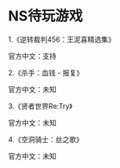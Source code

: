 # NS待玩游戏

1.《逆转裁判456：王泥喜精选集》

 官方中文：支持

2.《杀手：血钱 - 报复》

 官方中文：未知

3.《贤者世界Re:Try》

 官方中文：未知

4.《空洞骑士：丝之歌》

 官方中文：未知

